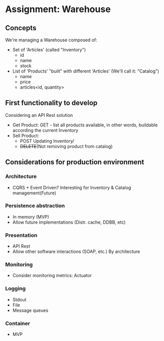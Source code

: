 # Assignment: Warehouse

## Concepts
We're managing a Warehouse composed of:
- Set of 'Articles' (called "Inventory")
  - id
  - name
  - stock
- List of 'Products' "built" with different 'Articles' (We'll call it: "Catalog")
  - name
  - price
  - articles<id, quantity>

## First functionality to develop
Considering an API Rest solution
- Get Product: GET - list all products available, in other words, buildable according the current Inventory
- Sell Product: 
  - POST Updating Inventory/ 
  - ~~DELETE~~(Not removing product from catalog) 

## Considerations for production environment
### Architecture
- CQRS + Event Driven? Interesting for Inventory & Catalog management(Future)

### Persistence abstraction
- In memory (MVP)
- Allow future implementations (Distr. cache, DDBB, etc)

### Presentation
- API Rest
- Allow other software interactions (SOAP, etc.) By architecture

### Monitoring
- Consider monitoring metrics: Actuator

### Logging
- Stdout
- File
- Message queues

### Container
- MVP



